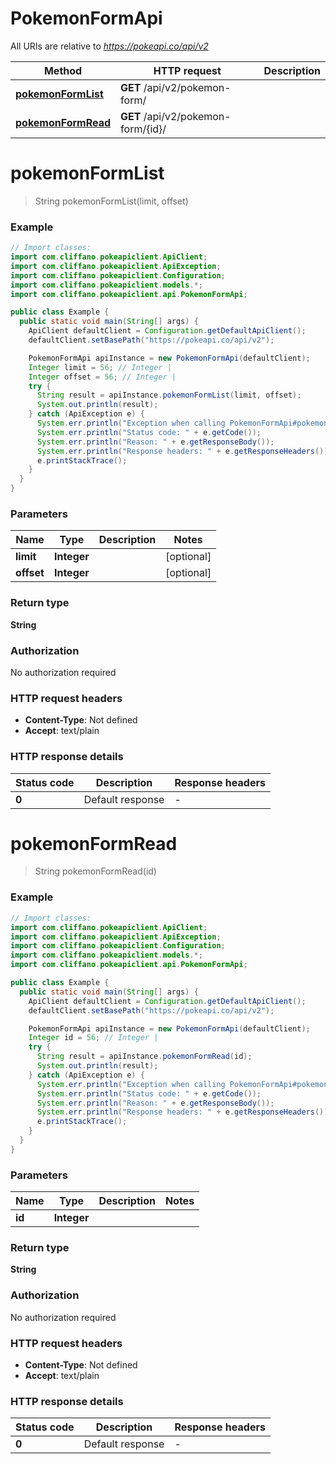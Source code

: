 # PokemonFormApi

All URIs are relative to *https://pokeapi.co/api/v2*

Method | HTTP request | Description
------------- | ------------- | -------------
[**pokemonFormList**](PokemonFormApi.md#pokemonFormList) | **GET** /api/v2/pokemon-form/ | 
[**pokemonFormRead**](PokemonFormApi.md#pokemonFormRead) | **GET** /api/v2/pokemon-form/{id}/ | 


<a name="pokemonFormList"></a>
# **pokemonFormList**
> String pokemonFormList(limit, offset)



### Example
```java
// Import classes:
import com.cliffano.pokeapiclient.ApiClient;
import com.cliffano.pokeapiclient.ApiException;
import com.cliffano.pokeapiclient.Configuration;
import com.cliffano.pokeapiclient.models.*;
import com.cliffano.pokeapiclient.api.PokemonFormApi;

public class Example {
  public static void main(String[] args) {
    ApiClient defaultClient = Configuration.getDefaultApiClient();
    defaultClient.setBasePath("https://pokeapi.co/api/v2");

    PokemonFormApi apiInstance = new PokemonFormApi(defaultClient);
    Integer limit = 56; // Integer | 
    Integer offset = 56; // Integer | 
    try {
      String result = apiInstance.pokemonFormList(limit, offset);
      System.out.println(result);
    } catch (ApiException e) {
      System.err.println("Exception when calling PokemonFormApi#pokemonFormList");
      System.err.println("Status code: " + e.getCode());
      System.err.println("Reason: " + e.getResponseBody());
      System.err.println("Response headers: " + e.getResponseHeaders());
      e.printStackTrace();
    }
  }
}
```

### Parameters

Name | Type | Description  | Notes
------------- | ------------- | ------------- | -------------
 **limit** | **Integer**|  | [optional]
 **offset** | **Integer**|  | [optional]

### Return type

**String**

### Authorization

No authorization required

### HTTP request headers

 - **Content-Type**: Not defined
 - **Accept**: text/plain

### HTTP response details
| Status code | Description | Response headers |
|-------------|-------------|------------------|
**0** | Default response |  -  |

<a name="pokemonFormRead"></a>
# **pokemonFormRead**
> String pokemonFormRead(id)



### Example
```java
// Import classes:
import com.cliffano.pokeapiclient.ApiClient;
import com.cliffano.pokeapiclient.ApiException;
import com.cliffano.pokeapiclient.Configuration;
import com.cliffano.pokeapiclient.models.*;
import com.cliffano.pokeapiclient.api.PokemonFormApi;

public class Example {
  public static void main(String[] args) {
    ApiClient defaultClient = Configuration.getDefaultApiClient();
    defaultClient.setBasePath("https://pokeapi.co/api/v2");

    PokemonFormApi apiInstance = new PokemonFormApi(defaultClient);
    Integer id = 56; // Integer | 
    try {
      String result = apiInstance.pokemonFormRead(id);
      System.out.println(result);
    } catch (ApiException e) {
      System.err.println("Exception when calling PokemonFormApi#pokemonFormRead");
      System.err.println("Status code: " + e.getCode());
      System.err.println("Reason: " + e.getResponseBody());
      System.err.println("Response headers: " + e.getResponseHeaders());
      e.printStackTrace();
    }
  }
}
```

### Parameters

Name | Type | Description  | Notes
------------- | ------------- | ------------- | -------------
 **id** | **Integer**|  |

### Return type

**String**

### Authorization

No authorization required

### HTTP request headers

 - **Content-Type**: Not defined
 - **Accept**: text/plain

### HTTP response details
| Status code | Description | Response headers |
|-------------|-------------|------------------|
**0** | Default response |  -  |

